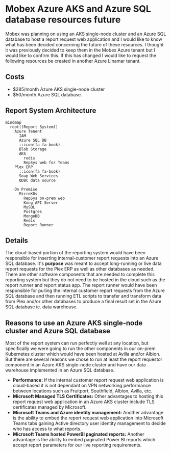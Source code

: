 # Mobex Azure AKS and Azure SQL database resources future

Mobex was planning on using an AKS single-node cluster and an Azure SQL database to host a report request web application and I would like to know what has been decided concerning the future of these resources. I thought it was previously decided to keep them in the Mobex Azure tenant but I would like to confirm this.  If this has changed I would like to request the following resources be created in another Azure Linamar tenant.

## Costs

- $285/month Azure AKS single-node cluster
- $50/month Azure SQL database.

## Report System Architecture

```mermaid
mindmap
  root((Report System))
    Azure Tenent
      IAM
      Azure SQL DB
      ::icon(fa fa-book)
      Blob Storage
      AKS
        redis
        RepSys web for Teams
    Plex ERP
      ::icon(fa fa-book)
      Soap Web Services
      ODBC data source

    On Premise
      MicroK8s
        RepSys on-prem web
        Kong API Server
        MySQL
        Postgres
        MongoDB
        Redis
        Report Runner

```

## Details

The cloud-based portion of the reporting system would have been responsible for inserting internal-customer report requests into an Azure SQL database.  It's **purpose** was meant to accept long-running or live data report requests for the Plex ERP as well as other databases as needed. There are other software components that are needed to complete this reporting system but they do not need to be hosted in the cloud such as the report runner and report status app.  The report runner would have been responsible for pulling the internal customer report requests from the Azure SQL database and then running ETL scripts to transfer and transform data from Plex and/or other databases to produce a final result set in the Azure SQL database ie. data warehouse.

## Reasons to use an Azure AKS single-node cluster and Azure SQL database

Most of the report system can run perfectly well at any location, but specifically we were going to run the other components in our on-prem Kubernetes cluster which would have been hosted at Avilla and/or Albion. But there are several reasons we chose to run at least the report requestor component in an Azure AKS single-node cluster and have our data warehouse implemented in an Azure SQL database.  

- **Performance:** If the internal customer report request web application is cloud-based it is not dependant on VPN networking performance between locations such as Fruitport, Southfield, Albion, Avilla, etc.
- **Microsoft Managed TLS Certificates:** Other advantages to hosting this report request web application in an Azure AKS cluster include TLS certificates managed by Microsoft.
- **Microsoft Teams and Azure identity management:** Another advantage is the ability to embed the report request web application into Microsoft Teams tabs gaining Active directory user identity management to decide who has access to what reports.
- **Microsoft Teams hosted PowerBI paginated reports:** Another advantage is the ability to embed paginated Power BI reports which accept report parameters for our live reporting requirements.
